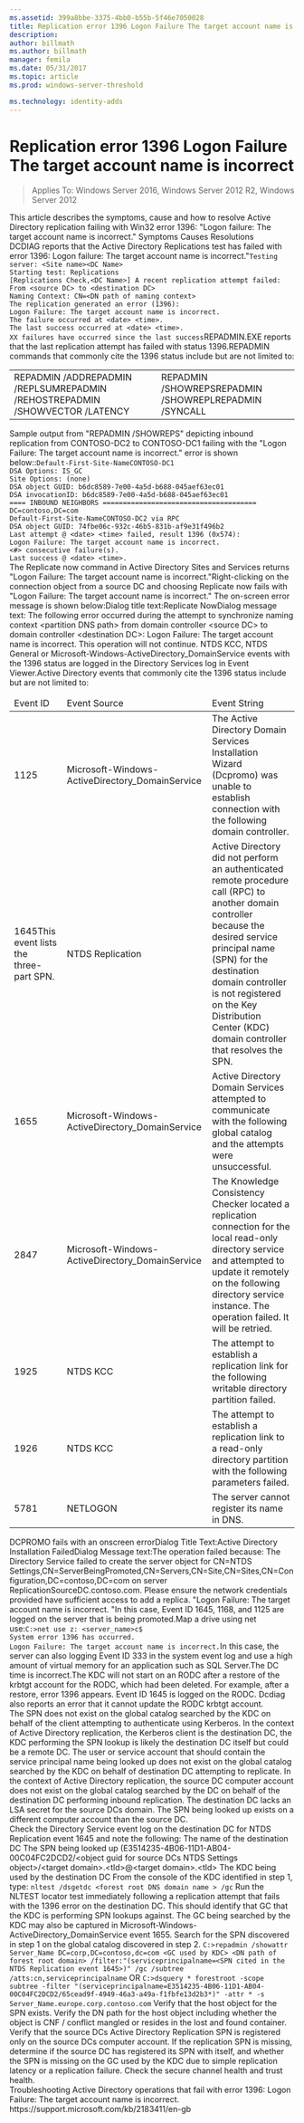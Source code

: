 ```yaml
---
ms.assetid: 399a8bbe-3375-4bb0-b55b-5f46e7050028
title: Replication error 1396 Logon Failure The target account name is incorrect
description:
author: billmath
ms.author: billmath
manager: femila
ms.date: 05/31/2017
ms.topic: article
ms.prod: windows-server-threshold

ms.technology: identity-adds
---
```


# Replication error 1396 Logon Failure The target account name is incorrect

>Applies To: Windows Server 2016, Windows Server 2012 R2, Windows Server 2012


<developerConceptualDocument xmlns="https://ddue.schemas.microsoft.com/authoring/2003/5" xmlns:xlink="https://www.w3.org/1999/xlink" xmlns:xsi="https://www.w3.org/2001/XMLSchema-instance" xsi:schemaLocation="https://ddue.schemas.microsoft.com/authoring/2003/5 http://clixdevr3.blob.core.windows.net/ddueschema/developer.xsd">
  <introduction>
    <para>This article describes the symptoms, cause and how to resolve Active Directory replication failing with Win32 error 1396: "Logon failure: The target account name is incorrect." </para>
    <list class="bullet">
      <listItem>
        <para>
          <link xlink:href="d3a01966-74c9-4c49-ba11-354b9acf7519#BKMK_Symptoms">Symptoms</link>
        </para>
      </listItem>
      <listItem>
        <para>
          <link xlink:href="d3a01966-74c9-4c49-ba11-354b9acf7519#BKMK_Causes">Causes</link>
        </para>
      </listItem>
      <listItem>
        <para>
          <link xlink:href="d3a01966-74c9-4c49-ba11-354b9acf7519#BKMK_Resolutions">Resolutions</link>
        </para>
      </listItem>
    </list>
  </introduction>
  <section address="BKMK_Symptoms">
    <title>Symptoms</title>
    <content>
      <para />
      <list class="ordered">
<listItem><para>DCDIAG reports that the Active Directory Replications test has failed with error 1396: Logon failure: The target account name is incorrect."</para><code>Testing server: &lt;Site name&gt;&lt;DC Name&gt;
Starting test: Replications
[Replications Check,&lt;DC Name&gt;] A recent replication attempt failed:
From &lt;source DC&gt; to &lt;destination DC&gt;
Naming Context: CN=&lt;DN path of naming context&gt;
<codeFeaturedElement>The replication generated an error (1396):
Logon Failure: The target account name is incorrect.</codeFeaturedElement>
The failure occurred at &lt;date&gt; &lt;time&gt;.
The last success occurred at &lt;date&gt; &lt;time&gt;.
XX failures have occurred since the last success</code></listItem><listItem><para>REPADMIN.EXE reports that the last replication attempt has failed with status 1396.</para><para>REPADMIN commands that commonly cite the 1396 status include but are not limited to:</para><table xmlns:caps="https://schemas.microsoft.com/build/caps/2013/11"><tbody><tr><TD><list class="bullet"><listItem><para>REPADMIN /ADD</para></listItem><listItem><para>REPADMIN /REPLSUM</para></listItem><listItem><para>REPADMIN /REHOST</para></listItem><listItem><para>REPADMIN /SHOWVECTOR /LATENCY</para></listItem></list></TD><TD><list class="bullet"><listItem><para>REPADMIN /SHOWREPS</para></listItem><listItem><para>REPADMIN /SHOWREPL</para></listItem><listItem><para>REPADMIN /SYNCALL</para></listItem></list></TD></tr></tbody></table><para>Sample output from "REPADMIN /SHOWREPS" depicting inbound replication from CONTOSO-DC2 to CONTOSO-DC1 failing with the "Logon Failure: The target account name is incorrect." error is shown below::</para><code>Default-First-Site-NameCONTOSO-DC1
DSA Options: IS_GC 
Site Options: (none)
DSA object GUID: b6dc8589-7e00-4a5d-b688-045aef63ec01
DSA invocationID: b6dc8589-7e00-4a5d-b688-045aef63ec01
==== INBOUND NEIGHBORS ======================================
DC=contoso,DC=com
Default-First-Site-NameCONTOSO-DC2 via RPC
DSA object GUID: 74fbe06c-932c-46b5-831b-af9e31f496b2
Last attempt @ &lt;date&gt; &lt;time&gt; failed, <codeFeaturedElement>result 1396 (0x574):
Logon Failure: The target account name is incorrect.</codeFeaturedElement>
&lt;#&gt; consecutive failure(s).
Last success @ &lt;date&gt; &lt;time&gt;.
</code></listItem><listItem><para>The <ui>Replicate now</ui> command in Active Directory Sites and Services returns "Logon Failure: The target account name is incorrect."</para><para>Right-clicking on the connection object from a source DC and choosing <ui>Replicate now</ui> fails with "Logon Failure: The target account name is incorrect." The on-screen error message is shown below:</para><para>Dialog title text:</para><para>Replicate Now</para><para>Dialog message text: </para><para>The following error occurred during the attempt to synchronize naming context &lt;partition DNS path&gt; from domain controller &lt;source DC&gt; to domain controller &lt;destination DC&gt;: Logon Failure: The target account name is incorrect. This operation will not continue. </para></listItem><listItem><para>NTDS KCC, NTDS General or Microsoft-Windows-ActiveDirectory_DomainService events with the 1396 status are logged in the Directory Services log in Event Viewer.</para><para>Active Directory events that commonly cite the 1396 status include but are not limited to:</para><table xmlns:caps="https://schemas.microsoft.com/build/caps/2013/11"><thead><tr><TD><para>Event ID</para></TD><TD><para>Event Source</para></TD><TD><para>Event String</para></TD></tr></thead><tbody><tr><TD><para>1125</para></TD><TD><para>Microsoft-Windows-ActiveDirectory_DomainService</para></TD><TD><para>The Active Directory Domain Services Installation Wizard (Dcpromo) was unable to establish connection with the following domain controller.</para></TD></tr><tr><TD><para>1645</para><para>This event lists the three-part SPN.</para></TD><TD><para>NTDS Replication</para></TD><TD><para>Active Directory did not perform an authenticated remote procedure call (RPC) to another domain controller because the desired service principal name (SPN) for the destination domain controller is not registered on the Key Distribution Center (KDC) domain controller that resolves the SPN.</para></TD></tr><tr><TD><para>1655</para></TD><TD><para>Microsoft-Windows-ActiveDirectory_DomainService</para></TD><TD><para>Active Directory Domain Services attempted to communicate with the following global catalog and the attempts were unsuccessful.</para></TD></tr><tr><TD><para>2847</para></TD><TD><para>Microsoft-Windows-ActiveDirectory_DomainService</para></TD><TD><para>The Knowledge Consistency Checker located a replication connection for the local read-only directory service and attempted to update it remotely on the following directory service instance. The operation failed. It will be retried.</para></TD></tr><tr><TD><para>1925</para></TD><TD><para>NTDS KCC</para></TD><TD><para>The attempt to establish a replication link for the following writable directory partition failed.</para></TD></tr><tr><TD><para>1926</para></TD><TD><para>NTDS KCC</para></TD><TD><para>The attempt to establish a replication link to a read-only directory partition with the following parameters failed.</para></TD></tr><tr><TD><para>5781</para></TD><TD><para>NETLOGON</para></TD><TD><para> The server cannot register its name in DNS.</para></TD></tr></tbody></table></listItem><listItem><para>DCPROMO fails with an onscreen error</para><para>Dialog Title Text:</para><para>Active Directory Installation Failed</para><para>Dialog Message text:</para><para>The operation failed because: The Directory Service failed to create the server object for CN=NTDS Settings,CN=ServerBeingPromoted,CN=Servers,CN=Site,CN=Sites,CN=Configuration,DC=contoso,DC=com on server ReplicationSourceDC.contoso.com. </para><para>Please ensure
the network credentials provided have sufficient access to add a replica. </para><para>
"Logon Failure: The target account name is incorrect. "</para><para>In this case, Event ID 1645, 1168, and 1125 are logged on the server that is being promoted.</para></listItem><listItem><para>Map a drive using <embeddedLabel>net use</embeddedLabel>:</para><code>C:&gt;net use z: &lt;server_name&gt;c$
System error 1396 has occurred.
Logon Failure: The target account name is incorrect.</code><para>In this case, the server can also logging Event ID 333 in the system event log and use a high amount of virtual memory for an application such as SQL Server.</para></listItem><listItem><para>The DC time is incorrect.</para></listItem><listItem><para>The KDC will not start on an RODC after a restore of the krbtgt account for the RODC, which had been deleted. For example, after a restore, error 1396 appears. </para><para>
Event ID 1645 is logged on the RODC. </para><para>
Dcdiag also reports an error that it cannot update the RODC krbtgt account. </para></listItem>
</list>
    </content>
  </section>
  <section address="BKMK_Causes">
    <title>Causes</title>
    <content>
      <para />
      <list class="ordered">
        <listItem>
          <para>The SPN does not exist on the global catalog searched by the KDC on behalf of the client attempting to authenticate using Kerberos.</para>
          <para>In the context of Active Directory replication, the Kerberos client is the destination DC, the KDC performing the SPN lookup is likely the destination DC itself but could be a remote DC.</para>
        </listItem>
        <listItem>
          <para>The user or service account that should contain the service principal name being looked up does not exist on the global catalog searched by the KDC on behalf of destination DC attempting to replicate.</para>
          <para>In the context of Active Directory replication, the source DC computer account does not exist on the global catalog searched by the DC on behalf of the destination DC performing inbound replication.</para>
        </listItem>
        <listItem>
          <para>The destination DC lacks an LSA secret for the source DCs domain.</para>
        </listItem>
        <listItem>
          <para>The SPN being looked up exists on a different computer account than the source DC.</para>
        </listItem>
      </list>
    </content>
  </section>
  <section address="BKMK_Resolutions">
    <title>Resolutions</title>
    <content>
      <list class="ordered">
        <listItem>
          <para>Check the Directory Service event log on the destination DC for NTDS Replication event 1645 and note the following:</para>
          <para>The name of the destination DC</para>
          <para>The SPN being looked up (E3514235-4B06-11D1-AB04-00C04FC2DCD2/&lt;object guid for source DCs NTDS Settings object&gt;/&lt;target domain&gt;.&lt;tld&gt;@&lt;target domain&gt;.&lt;tld&gt;</para>
          <para>The KDC being used by the destination DC</para>
        </listItem>
        <listItem>
          <para>From the console of the KDC identified in step 1, type: </para>
          <code>nltest /dsgetdc &lt;forest root DNS domain name &gt; /gc</code>
          <para>Run the NLTEST locator test immediately following a replication attempt that fails with the 1396 error on the destination DC. </para>
          <para>This should identify that GC that the KDC is performing SPN lookups against. </para>
          <para>The GC being searched by the KDC may also be captured in Microsoft-Windows-ActiveDirectory_DomainService event 1655.</para>
        </listItem>
        <listItem>
          <para>Search for the SPN discovered in step 1 on the global catalog discovered in step 2.</para>
          <code>C:&gt;repadmin /showattr Server_Name DC=corp,DC=contoso,dc=com &lt;GC used by KDC&gt; &lt;DN path of forest root domain&gt; /filter:"(serviceprincipalname=&lt;SPN cited in the NTDS Replication event 1645&gt;)" /gc /subtree /atts:cn,serviceprincipalname</code>
          <para>OR</para>
          <code>C:&gt;dsquery * forestroot -scope subtree -filter "(serviceprincipalname=E3514235-4B06-11D1-AB04-00C04FC2DCD2/65cead9f-4949-46a3-a49a-f1fbfe13d2b3*)" -attr * -s Server_Name.europe.corp.contoso.com</code>
          <para>Verify that the host object for the SPN exists.</para>
          <para>Verify the DN path for the host object including whether the object is CNF / conflict mangled or resides in the lost and found container.</para>
          <para>Verify that the source DCs Active Directory Replication SPN is registered only on the source DCs computer account.</para>
          <para>If the replication SPN is missing, determine if the source DC has registered its SPN with itself, and whether the SPN is missing on the GC used by the KDC due to simple replication latency or a replication failure.</para>
        </listItem>
        <listItem>
          <para>Check the secure channel health and trust health.</para>
        </listItem>
      </list>
    </content>
  </section>
  <relatedTopics>
    <externalLink>
      <linkText>Troubleshooting Active Directory operations that fail with error 1396: Logon Failure: The target account name is incorrect.</linkText>
      <linkUri>https://support.microsoft.com/kb/2183411/en-gb</linkUri>
    </externalLink>
  </relatedTopics>
</developerConceptualDocument>


